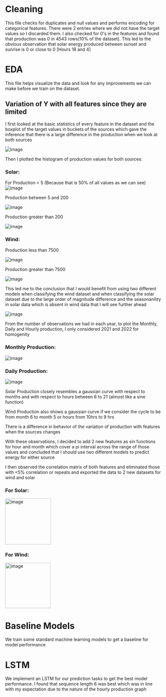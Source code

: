 # Cleaning
This file checks for duplicates and null values and performs encoding for categorical features. There were 2 entries where we did not have the target values so I discarded them. I also checked for 0's in the features and found that production was 0 in 4543 rows(10% of the dataset). This led to the obvious observation that solar energy produced between sunset and sunrise is 0 or close to 0 [Hours 18 and 4]

# EDA
This file helps visualize the data and look for any improvements we can make before we train on the dataset. 

## Variation of Y with all features since they are limited
I first looked at the basic statistics of every feature in the dataset and the boxplot of the target values in buckets of the sources which gave the inference that there is a large difference in the production when we look at both sources 

![image](https://github.com/user-attachments/assets/0cf71068-3381-4986-9004-ad822f948acd)
 

Then I plotted the histogram of production values for both sources:

### Solar:<br/>

For Production < 5 (Because that is 50% of all values as we can see)
![image](https://github.com/user-attachments/assets/105563eb-1e74-40fa-bf9a-18780872ae10)

Production between 5 and 200

![image](https://github.com/user-attachments/assets/78da4647-f2f3-4c68-bb49-acd6ac1bb79b)

Production greater than 200

![image](https://github.com/user-attachments/assets/cdd401d9-0c17-47a3-9581-fac613755323)

### Wind:

Production less than 7500

![image](https://github.com/user-attachments/assets/b35dbe8a-f9f6-4f38-9528-6a109dd33b3a)

Production greater than 7500

![image](https://github.com/user-attachments/assets/b43c425d-b482-436e-9a31-63733a25982f)

This led me to the conclusion that I would benefit from using two different models when classifying the wind dataset and when classifying the solar dataset due to the large order of magnitude difference and the seasonanility in solar data which is absent in wind data that I will see further ahead <br/>

![image](https://github.com/user-attachments/assets/4535b05e-dab6-45a5-909b-954068df22fe)


From the number of observations we had in each year, to plot the Monthly, Daily and Hourly production, I only considered 2021 and 2022 for homogenity 

### Monthly Production:

![image](https://github.com/user-attachments/assets/72b80adb-e9e4-444e-9cc5-545a60dba441)


### Daily Production:

![image](https://github.com/user-attachments/assets/3cc0417f-e751-4f79-b95b-bb52429cc67b)


Solar Production closely resembles a gaussian curve with respect to
months and with respect to hours between 6 to 21 (almost like a sine
function)  <br/>

Wind Production also shows a gaussian curve if we consider the cycle to
be from month 6 to month 5 or hours from 10hrs to 9 hrs <br/>

There is a difference in behavior of the variation of production with features when the sources changes <br/>

With these observations, I decided to add 2 new features as sin functions for hour and month which cover a pi interval across the range of those values and concluded that I should use two different models to predict energy for either source<br/>

I then observed the correlation matrix of both features and eliminated those with <5% correlation or repeats and exported the data to 2 new datasets for wind and solar <br/>

### For Solar: 
<img width="148" alt="image" src="https://github.com/user-attachments/assets/42044a85-1f57-485d-97fc-3358d14eca78">

### For Wind: 
<img width="146" alt="image" src="https://github.com/user-attachments/assets/0cf76c53-061a-468e-8cc6-f76e8c071681">


# Baseline Models
We train some standard machine learning models to get a baseline for model performance

# LSTM 
We implement an LSTM for our prediction tasks to get the best model performance. I found that sequence length 6 was best which was in line with my expectation due to the nature of the hourly production graph 
